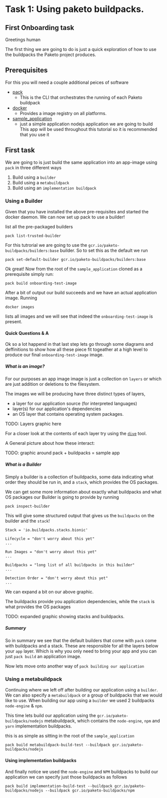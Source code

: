 # Task 1: Using paketo buildpacks.

## First Onboarding task
Greetings human

The first thing we are going to do is just a quick exploration of how to use the buildpacks the
Paketo project produces.

## Prerequisites

For this you will need a couple additional peices of software
 - [pack](https://buildpacks.io/docs/install-pack/)
   - This is the CLI that orchestrates the running of each Paketo buildpack
 - [docker](https://docs.docker.com/get-docker/)
   - Provides a image registry on all platforms.
 - [sample_application](https://github.com/dwillist/onboarding_application)
   - just a simple application nodejs application we are going to build 
   This app will be used throughout this tutorial so it is recommended that you use it


## First task

We are going to is just build the same application into an app-image using `pack` in three different ways
1. Build using a `builder`
1. Build using a `metabuildpack`
1. Build using an `implementation buildpack`


###  Using a Builder
Given that you have installed the above pre-requisites and started the docker daemon. We can now set up pack 
to use a builder!

list all the pre-packaged builders 

```
pack list-trusted-builder
```

For this tutrorial we are going to use the `gcr.io/paketo-buildpacks/builders:base` builder.
So to set this as the default we run

```
pack set-default-builder gcr.io/paketo-buildpacks/builders:base
```

Ok great! Now from the root of the `sample_application` cloned as a prerequisite simply run:
```
pack build onboarding-test-image
```

After a bit of output our build succeeds and we have an actual application image. Running 
```
docker images
```
lists all images and we will see that indeed the `onboarding-test-image` is present.

#### Quick Questions & A
Ok so a lot happend in that last step lets go through some diagrams and deffinitions to show how all these piece fit togeather at a high level to produce our final `onboarding-test-image` image.


##### What is an image?

For our purposes an app image image is just a collection on `layers` or which are just addition or deletions to the filesystem. 

The images we will be producing have three distinct types of layers,
- a layer for our application source (for interpreted languages)
- layer(s) for our application's dependencies 
- an OS layer that contains operating system packages.

TODO: Layers graphic here

For a closer look at the contents of each layer try using the [`dive`](https://github.com/wagoodman/dive) tool.

A General picture about how these interact:

TODO: graphic around pack + buildpacks = sample app


##### What is a Builder

Simply a builder is a collection of buildpacks, some data indicating what order they should be run in, and a `stack`, which provides the OS packages.


We can get some more information about exactly what buildpacks and what OS packages our Builder is going to provide by running
```
pack inspect-builder
```

This will give some structured output that gives us the `buildpacks` on the builder and the `stack`!
```
Stack = 'io.buildpacks.stacks.bionic'

Lifecycle = "don't worry about this yet"
...

Run Images = "don't worry about this yet"
...

Buildpacks = "long list of all buildpacks in this builder"
...

Detection Order = "don't worry about this yet"
...
```

We can expand a bit on our above graphic.

The buildpacks provide you application dependencies, while the `stack` is what provides the OS packages

TODO: expanded graphic showing stacks and buildpacks.

##### Summary

So in summary we see that the default builders that come with `pack` come with buildpacks and a stack. These are responsible for all the layers below your `app` layer. Which is why you only need to bring your app and you can just `pack build` an application image.


Now lets move onto another way of `pack building our application`

### Using a metabuildpack
Continuing where we left off after building our application using a `builder`. We can also specify a `metabuildpack` or a group of buildpacks that we would like to use. When building our app using a `builder` we used 2 buildpacks `node-engine` & `npm`.

This time lets build our application using the `gcr.io/paketo-buildpacks/nodejs` metabuildpack, which contains the `node-engine`, `npm` and `yarn` implementation buildpacks. 

this is as simple as sitting in the root of the `sample_application`
```
pack build metabuildpack-build-test --buildpack gcr.io/paketo-buildpacks/nodejs
```


#### Using implementation buildpacks

And finally notice we used the `node-engine` and `NPM` buildpacks to build our application we can specify just those buildpacks as follows
```
pack build implementation-build-test --buildpack gcr.io/paketo-buildpacks/nodejs --buildpack gcr.io/paketo-buildpacks/npm
```








